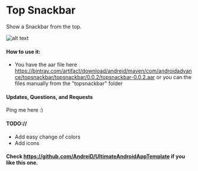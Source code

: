 Top Snackbar
==========================

Show a Snackbar from the top.


![alt text](https://raw.githubusercontent.com/AndreiD/TSnackBar/master/app/snackbar.gif "How the app looks 1")



#### How to use it:

* You have the aar file here https://bintray.com/artifact/download/andreid/maven/com/androidadvance/topsnackbar/topsnackbar/0.0.2/topsnackbar-0.0.2.aar or you can the files manually from the "topsnackbar" folder

#### Updates, Questions, and Requests

Ping me here :)


#### TODO://

* Add easy change of colors
* Add icons


#### Check https://github.com/AndreiD/UltimateAndroidAppTemplate if you like this one.
